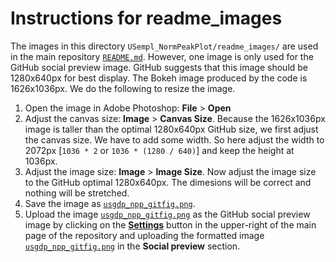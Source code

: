 # Instructions for readme_images
The images in this directory `USempl_NormPeakPlot/readme_images/` are used in the main repository [`README.md`](README.md). However, one image is only used for the GitHub social preview image. GitHub suggests that this image should be 1280x640px for best display. The Bokeh image produced by the code is 1626x1036px. We do the following to resize the image.

1. Open the image in Adobe Photoshop: **File** > **Open**
2. Adjust the canvas size: **Image** > **Canvas Size**. Because the 1626x1036px image is taller than the optimal 1280x640px GitHub size, we first adjust the canvas size. We have to add some width. So here adjust the width to 2072px [`1036 * 2` or `1036 * (1280 / 640)`] and keep the height at 1036px.
3. Adjust the image size: **Image** > **Image Size**. Now adjust the image size to the GitHub optimal 1280x640px. The dimesions will be correct and nothing will be stretched.
4. Save the image as [`usgdp_npp_gitfig.png`](readme_images/usgdp_npp_gitfig.png).
5. Upload the image [`usgdp_npp_gitfig.png`](readme_images/usgdp_npp_gitfig.png) as the GitHub social preview image by clicking on the [**Settings**](https://github.com/OpenSourceEcon/USgdp_NormPeakPlot/settings) button in the upper-right of the main page of the repository and uploading the formatted image [`usgdp_npp_gitfig.png`](readme_images/usgdp_npp_gitfig.png) in the **Social preview** section.
